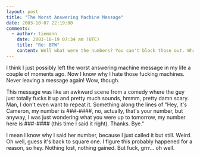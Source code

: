 ```yaml
---
layout: post
title: "The Worst Answering Machine Message"
date: 2003-10-07 22:19:00
comments:
  - author: tiemann
    date: 2003-10-19 07:34 am (UTC)
    title: "Re: BTW"
    content: Well what were the numbers? You can't block those out. What if I wanted to stalk you?
---
```


I think I just possibly left the worst answering machine message in my life a couple of moments ago. Now I know why I hate those fucking machines. Never leaving a message again! Wow, though.

<!--more-->

This message was like an awkward scene from a comedy where the guy just totally fucks it up and pretty much sounds, hmmm, pretty damn scary. Man, I don't even want to repeat it. Something along the lines of "Hey, it's Cameron, my number is ###-####, no, actually, that's your number, but anyway, I was just wondering what you were up to tomorrow, my number here is ###-#### (this time I said it right). Thanks. Bye."

I mean I know why I said her number, because I just called it but still. Weird. Oh well, guess it's back to square one. I figure this probably happened for a reason, so hey. Nothing lost, nothing gained. But fuck, grrr... oh well.
